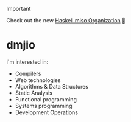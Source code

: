 > [!IMPORTANT]
> Check out the new [Haskell miso Organization](https://github.com/haskell-miso) 🍜

# dmjio

I'm interested in:
  - Compilers
  - Web technologies
  - Algorithms & Data Structures
  - Static Analysis
  - Functional programming
  - Systems programming
  - Development Operations
